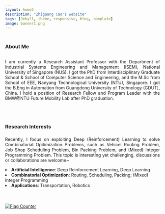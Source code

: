 ```yaml
---
layout: home2
description: "Zhiguang Cao's website"
tags: [Jekyll, theme, responsive, blog, template]
image: banner1.png
---
```

<h3 style="margin-bottom:0px;padding-top:20px;">About Me</h3> <br>

<p align="justify">I am currently a Research Assistant Professor with the Department of Industrial Systems Engineering and Management (ISEM), National University of Singapore (NUS). I got the PhD from Interdisciplinary Graduate School & School of Computer Science and Engineering,  and the M.Sc from School of EEE, Nanyang Technological University (NTU), Singapore. I got the B.Eng in Automation from Guangdong University of Technology (GDUT), China. I hold a position of Research Fellow and Program Leader with the BMW@NTU Future Mobility Lab after PhD graduation.</p>
<!-- and I also hold an Associate Professor position with GDUT for a short period-->
<br />


<h3 style="margin-bottom:-8px;padding-top:20px;">Research Interests</h3> <br>
<p align="justify">Recently, I focus on exploiting Deep (Reinforcement) Learning to solve Combinatorial Opitimization Problems, such as Vehicel Routing Problem, Job Shop Scheduling Problem, Bin Packing Problem, and (Mixed) Integer Programming Problem. This topic is interesting yet challenging, discussions or collaborations are welcome~
</p>
<li>	    
<b>Artificial Intelligence</b>:  Deep Reinforcement Learning, Deep Learning
</li>
<li>	    
<b>Combinatorial Optimization</b>:  Routing, Scheduling, Packing; (Mixed) Integer Programming
</li>
<li>	    
<b>Applications</b>:  Transportation, Robotics
</li>

<br>
<br>
<br>
<a href="https://info.flagcounter.com/MtD5"><img src="https://s11.flagcounter.com/count2/MtD5/bg_FFFFFF/txt_000000/border_CCCCCC/columns_2/maxflags_10/viewers_0/labels_0/pageviews_0/flags_0/percent_0/" alt="Flag Counter" border="0"></a>
